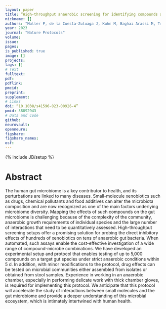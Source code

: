 ```yaml
---
layout: paper
title: “High-throughput anaerobic screening for identifying compounds acting against gut bacteria in monocultures or communities”
nickname: []
authors: "Müller P, de la Cuesta-Zuluaga J, Kuhn M, Baghai Arassi M, Treis T, Blasche S, Zimmermann M, Bork P, Patil KR, Typas A, Garcia-Santamarina S, Maier L"
year: 2023
journal: "Nature Protocols"
volume: 
issue: 
pages:
is_published: true
image: []
projects:
tags: []
# Text
fulltext:
pdf:
pdflink:
pmcid: 
preprint:
supplement:
# Links
doi: “10.1038/s41596-023-00926-4”
pmid: 38092943
# Data and code
github:
neurovault:
openneuro:
figshare:
figshare_names:
osf:
---
```


{% include JB/setup %}
# Abstract
The human gut microbiome is a key contributor to health, and its perturbations are linked to many diseases. Small-molecule xenobiotics such as drugs, chemical pollutants and food additives can alter the microbiota composition and are now recognized as one of the main factors underlying microbiome diversity. Mapping the effects of such compounds on the gut microbiome is challenging because of the complexity of the community, anaerobic growth requirements of individual species and the large number of interactions that need to be quantitatively assessed. High-throughput screening setups offer a promising solution for probing the direct inhibitory effects of hundreds of xenobiotics on tens of anaerobic gut bacteria. When automated, such assays enable the cost-effective investigation of a wide range of compound-microbe combinations. We have developed an experimental setup and protocol that enables testing of up to 5,000 compounds on a target gut species under strict anaerobic conditions within 5 d. In addition, with minor modifications to the protocol, drug effects can be tested on microbial communities either assembled from isolates or obtained from stool samples. Experience in working in an anaerobic chamber, especially in performing delicate work with thick chamber gloves, is required for implementing this protocol. We anticipate that this protocol will accelerate the study of interactions between small molecules and the gut microbiome and provide a deeper understanding of this microbial ecosystem, which is intimately intertwined with human health.